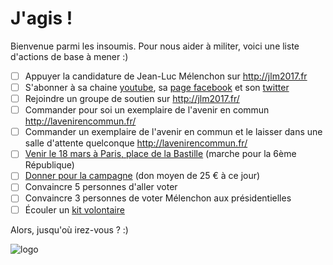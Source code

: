 # J'agis !

Bienvenue parmi les insoumis. Pour nous aider à militer, voici une liste d'actions de base à mener :)

 - [ ] Appuyer la candidature de Jean-Luc Mélenchon sur http://jlm2017.fr
 - [ ] S'abonner à sa chaine [youtube](https://www.youtube.com/user/placeaupeuple), sa [page facebook](https://www.facebook.com/JLMelenchon/) et son [twitter](https://twitter.com/jlmelenchon)
 - [ ] Rejoindre un groupe de soutien sur http://jlm2017.fr/
 - [ ] Commander pour soi un exemplaire de l'avenir en commun http://lavenirencommun.fr/
 - [ ] Commander un exemplaire de l'avenir en commun et le laisser dans une salle d'attente quelconque http://lavenirencommun.fr/
 - [ ] [Venir le 18 mars à Paris, place de la Bastille](http://www.jlm2017.fr/rendez_vous_place_de_la_bastille_le_18_mars_2017) (marche pour la 6ème République)
 - [ ] [Donner pour la campagne](https://dons.jlm2017.fr/) (don moyen de 25 € à ce jour)
 - [ ] Convaincre 5 personnes d'aller voter
 - [ ] Convaincre 3 personnes de voter Mélenchon aux présidentielles
 - [ ] Écouler un [kit volontaire](https://materiel.jlm2017.fr/produit/kit-de-10-programmes-lavenir-commun/)
 
 Alors, jusqu'où irez-vous ? :)
 
 ![logo](https://actus.jlm2017.fr/app/uploads/2016/06/actualites-jlm-2017-la-france-insoumise.jpg)
